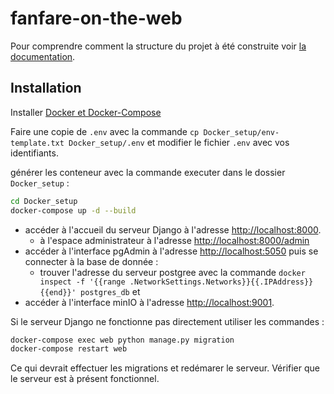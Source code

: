 # fanfare-on-the-web

Pour comprendre comment la structure du projet à été construite voir [la documentation](/docs/Initialisation_from_0.md).

## Installation

Installer [Docker et Docker-Compose](https://www.docker.com/)

Faire une copie de `.env` avec la commande `cp Docker_setup/env-template.txt Docker_setup/.env` et modifier le fichier `.env` avec vos identifiants.

générer les conteneur avec la commande executer dans le dossier `Docker_setup` :

```bash
cd Docker_setup
docker-compose up -d --build
```

- accéder à l'accueil du serveur Django à l'adresse [http://localhost:8000](http://localhost:8000).
    - à l'espace administrateur à l'adresse [http://localhost:8000/admin](http://localhost:8000/admin)
- accéder à l'interface pgAdmin à l'adresse [http://localhost:5050](http://localhost:5050) puis se connecter à la base de donnée :
    - trouver l'adresse du serveur postgree avec la commande `docker inspect -f '{{range .NetworkSettings.Networks}}{{.IPAddress}}{{end}}' postgres_db` et 
- accéder à l'interface minIO à l'adresse [http://localhost:9001](http://localhost:9001).

Si le serveur Django ne fonctionne pas directement utiliser les commandes : 
```bash
docker-compose exec web python manage.py migration
docker-compose restart web
```
Ce qui devrait effectuer les migrations et redémarer le serveur. Vérifier que le serveur est à présent fonctionnel.